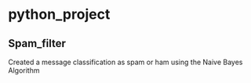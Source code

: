# python_project
## Spam_filter
Created a message classification as spam or ham using the Naive Bayes Algorithm 
